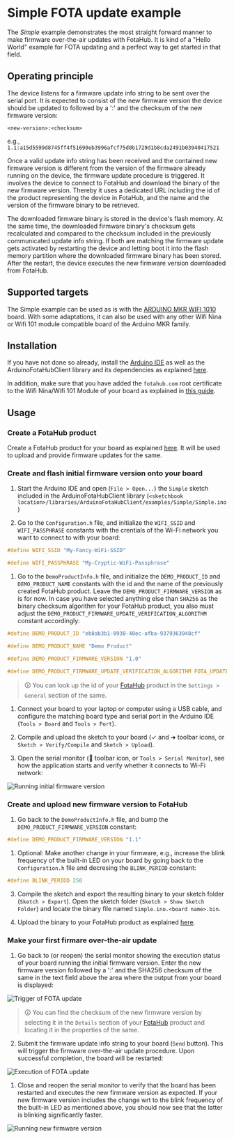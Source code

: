 # Simple FOTA update example

The *Simple* example demonstrates the most straight forward manner to make firmware over-the-air updates with FotaHub. It is kind of a "Hello World" example for FOTA updating and a perfect way to get started in that field.

## Operating principle

The device listens for a firmware update info string to be sent over the serial port. It is expected to consist of the new firmware version the device should be updated to followed by a ':' and the checksum of the new firmware version:

`<new-version>:<checksum>` 

e.g., `1.1:a15d5599d8745ff4f51690eb3996afcf75d0b1729d1b8cda2491b03940417521`

Once a valid update info string has been received and the contained new firmware version is different from the version of the firmware already running on the device, the firmware update procedure is triggered. It involves the device to connect to FotaHub and download the binary of the new firmware version. Thereby it uses a dedicated URL including the id of the product representing the device in FotaHub, and the name and the version of the firmware binary to be retrieved.

The downloaded firmware binary is stored in the device's flash memory. At the same time, the downloaded firmware binary's checksum gets recalculated and compared to the checksum included in the previously communicated update info string. If both are matching the firmware update gets activated by restarting the device and letting boot it into the flash memory partition where the downloaded firmware binary has been stored. After the restart, the device executes the new firmware version downloaded from FotaHub.

## Supported targets

The Simple example can be used as is with the [ARDUINO MKR WIFI 1010](https://store.arduino.cc/arduino-mkr-wifi-1010) board. With some adaptations, it can also be used with any other Wifi Nina or Wifi 101 module compatible board of the Arduino MKR family.  

## Installation

If you have not done so already, install the [Arduino IDE](https://www.arduino.cc/en/software) as well as the ArduinoFotaHubClient library and its dependencies as explained [here](../installation/library-installation.md). 

In addition, make sure that you have added the `fotahub.com` root certificate to the Wifi Nina/Wifi 101 Module of your board as explained in [this guide](https://support.arduino.cc/hc/en-us/articles/360016119219-How-to-add-certificates-to-Wifi-Nina-Wifi-101-Modules-).

## Usage

### Create a FotaHub product

Create a FotaHub product for your board as explained [here](../fotahub/create-product.md). It will be used to upload and provide firmware updates for the same. 

### Create and flash initial firmware version onto your board

1. Start the Arduino IDE and open (`File > Open...`) the `Simple` sketch included in the ArduinoFotaHubClient library (`<sketchbook location>/libraries/ArduinoFotaHubClient/examples/Simple/Simple.ino`)

2. Go to the `Configuration.h` file, and initialize the `WIFI_SSID` and `WIFI_PASSPHRASE` constants with the crentials of the Wi-Fi network you want to connect to with your board:

```c
#define WIFI_SSID "My-Fancy-WiFi-SSID"

#define WIFI_PASSPHRASE "My-Cryptic-WiFi-Passphrase"
```

1. Go to the `DemoProductInfo.h` file, and initialize the `DEMO_PRODUCT_ID` and `DEMO_PRODUCT_NAME` constants with the id and the name of the previously created FotaHub product. Leave the `DEMO_PRODUCT_FIRMWARE_VERSION` as is for now. In case you have selected anything else than `SHA256` as the binary checksum algorithm for your FotaHub product, you also must adjust the   `DEMO_PRODUCT_FIRMWARE_UPDATE_VERIFICATION_ALGORITHM` constant accordingly:

```c
#define DEMO_PRODUCT_ID "eb8ab3b1-0938-40ec-afba-9379363948cf"

#define DEMO_PRODUCT_NAME "Demo Product"

#define DEMO_PRODUCT_FIRMWARE_VERSION "1.0"

#define DEMO_PRODUCT_FIRMWARE_UPDATE_VERIFICATION_ALGORITHM FOTA_UPDATE_VERIFICATION_ALGORITHM_SHA256
```
   
> &#x1F6C8; You can look up the id of your [FotaHub](https://fotahub.com) product in the `Settings > General` section of the same.

1. Connect your board to your laptop or computer using a USB cable, and configure the matching board type and serial port in the Arduino IDE (`Tools > Board` and `Tools > Port`).

2. Compile and upload the sketch to your board (&check; and &#x279C; toolbar icons, or `Sketch > Verify/Compile` and `Sketch > Upload`).

3. Open the serial monitor (&#x1F50E; toolbar icon, or `Tools > Serial Monitor`), see how the application starts and verify whether it connects to Wi-Fi network:

![](simple-1.png "Running initial firmware version") 

### Create and upload new firmware version to FotaHub

1. Go back to the `DemoProductInfo.h` file, and bump the `DEMO_PRODUCT_FIRMWARE_VERSION` constant:

```c
#define DEMO_PRODUCT_FIRMWARE_VERSION "1.1"
```

1. Optional: Make another change in your firmware, e.g., increase the blink frequency of the built-in LED on your board by going back to the `Configuration.h` file and decresing the `BLINK_PERIOD` constant:

```c
#define BLINK_PERIOD 250
```

3. Compile the sketch and export the resulting binary to your sketch folder (`Sketch > Export`). Open the sketch folder (`Sketch > Show Sketch Folder`) and locate the binary file named `Simple.ino.<board name>.bin`.

4. Upload the binary to your FotaHub product as explained [here](../fotahub/upload-firmware.md).

### Make your first firmare over-the-air update 

1. Go back to (or reopen) the serial monitor showing the execution status of your board running the initial firmware version. Enter the new firmware version followed by a ':' and the SHA256 checksum of the same in the text field above the area where the output from your board is displayed:

![](simple-2.png "Trigger of FOTA update") 

> &#x1F6C8; You can find the checksum of the new firmware version by selecting it in the `Details` section of your [FotaHub](https://fotahub.com) product and locating it in the properties of the same.

2. Submit the firmware update info string to your board (`Send` button). This will trigger the firmware over-the-air update procedure. Upon successful completion, the board will be restarted:

![](simple-3.png "Execution of FOTA update") 

1. Close and reopen the serial monitor to verify that the board has been restarted and executes the new firmware version as expected. If your new firmware version includes the change wrt to the blink frequency of the built-in LED as mentioned above, you should now see that the latter is blinking significantly faster. 

![](simple-4.png "Running new firmware version") 